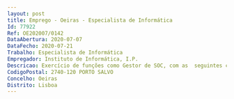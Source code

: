 ```yaml
--- 
layout: post
title: Emprego - Oeiras - Especialista de Informática
Id: 77922
Ref: OE202007/0142
DataAbertura: 2020-07-07
DataFecho: 2020-07-21
Trabalho: Especialista de Informática
Empregador: Instituto de Informática, I.P.
Descricao: Exercício de funções como Gestor de SOC, com as  seguintes características    Gerir o processo de gestão de vulnerabilidades   Acompanhamento e coordenação dos Incidentes de Segurança   Gerir Equipa SOC    Coordenação das ferramentas utilizadas no SOC (SIEM, IDS, …)   Monitorização contínua dos eventos de segurança e implementação de procedimentos adequados   Analisar e propor soluções para a melhoria contínua   Produção de relatórios e indicadores   Interação com as várias equipas, áreas e departamentos no âmbito de incidentes de segurança.
CodigoPostal: 2740-120 PORTO SALVO
Concelho: Oeiras
Distrito: Lisboa
--- 
```

